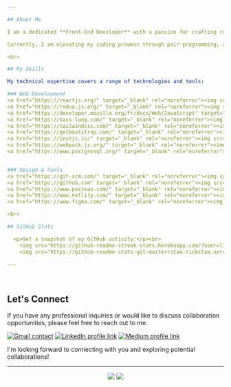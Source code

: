 ```yaml
---

## About Me

I am a dedicated **Front-End Developer** with a passion for crafting robust and innovative solutions. 

Currently, I am elevating my coding prowess through pair-programming, and I am eager to embark on new collaborative opportunities within the developer community.

<br>

## My Skills

My technical expertise covers a range of technologies and tools:

### Web Development
<a href="https://reactjs.org/" target="_blank" rel="noreferrer"><img src="https://skillicons.dev/icons?i=react" alt="React icon" width="80" height="60"/></a>
<a href="https://redux.js.org/" target="_blank" rel="noreferrer"><img src="https://skillicons.dev/icons?i=redux" alt="Redux icon" width="60" height="60"/></a>
<a href="https://developer.mozilla.org/fr/docs/Web/JavaScript" target="_blank" rel="noreferrer"><img src="https://skillicons.dev/icons?i=javascript" alt="JavaScript icon" width="60" height="60"/></a>
<a href="https://sass-lang.com/" target="_blank" rel="noreferrer"><img src="https://skillicons.dev/icons?i=sass" alt="Sass icon" width="60" height="60"/></a>
<a href="https://tailwindcss.com/" target="_blank" rel="noreferrer"><img src="https://skillicons.dev/icons?i=tailwindcss" alt="Tailwindcss icon" width="60" height="60"/></a>
<a href="https://getbootstrap.com/" target="_blank" rel="noreferrer"><img src="https://skillicons.dev/icons?i=bootstrap" alt="Bootstrap icon" width="60" height="60"/></a>
<a href="https://jestjs.io/" target="_blank" rel="noreferrer"><img src="https://skillicons.dev/icons?i=jest" alt="Jest icon" width="60" height="60"/></a>
<a href="https://webpack.js.org/" target="_blank" rel="noreferrer"><img src="https://skillicons.dev/icons?i=webpack" alt="Webpack icon" width="60" height="60"/></a>
<a href="https://www.postgresql.org/" target="_blank" rel="noreferrer"><img src="https://skillicons.dev/icons?i=postgres" alt="postgres icon" width="60" height="60"/></a>


### Design & Tools
<a href="https://git-scm.com/" target="_blank" rel="noreferrer"><img src="https://skillicons.dev/icons?i=git" alt="Git icon" width="60" height="60"/></a>
<a href="https://github.com" target="_blank" rel="noreferrer"><img src="https://skillicons.dev/icons?i=github" alt="Github icon" width="60" height="60"/></a>
<a href="https://www.postman.com/" target="_blank" rel="noreferrer"><img src="https://skillicons.dev/icons?i=postman" alt="postman icon" width="60" height="60"/></a>
<a href="https://www.netlify.com/" target="_blank" rel="noreferrer"><img src="https://skillicons.dev/icons?i=netlify" alt="netlify icon" width="60" height="60"/></a>
<a href="https://www.figma.com/" target="_blank" rel="noreferrer"><img src="https://skillicons.dev/icons?i=figma" alt="figma icon" width="60" height="60"/></a>

<br>

## GitHub Stats

  <p>Get a snapshot of my GitHub activity:</p><br>
    <img src="https://github-readme-streak-stats.herokuapp.com/?user=lily4178993&show_icons=true&locale=en&theme=radical"/>
    <img src="https://github-readme-stats-git-masterrstaa-rickstaa.vercel.app/api?username=lily4178993&show_icons=true&locale=en&theme=radical"/>

---
```

<br>

## Let's Connect

If you have any professional inquiries or would like to discuss collaboration opportunities, please feel free to reach out to me:

[![Gmail contact](https://img.shields.io/badge/Gmail-D14836?style=for-the-badge&logo=gmail&logoColor=white)](mailto:nellytelli@gmail.com)
[![LinkedIn profile link](https://img.shields.io/badge/LinkedIn-%230077B5.svg?style=for-the-badge&logo=linkedin&logoColor=white)](https://www.linkedin.com/in/nellytelli)
[![Medium profile link](https://img.shields.io/badge/Medium-%1e1e1e.svg?style=for-the-badge&logo=medium&logoColor=white)](https://medium.com/@nellytelli)

I'm looking forward to connecting with you and exploring potential collaborations!

---

<div align="center">
      <img src="https://komarev.com/ghpvc/?username=lily4178993&style=for-the-badge&color=593461"/>
        <img src="https://img.shields.io/badge/dynamic/json?logo=github&label=GitHub%20Stars&style=for-the-badge&query=%24.stars&color=593461&url=https://api.github-star-counter.workers.dev/user/lily4178993"/>
  
</div>

